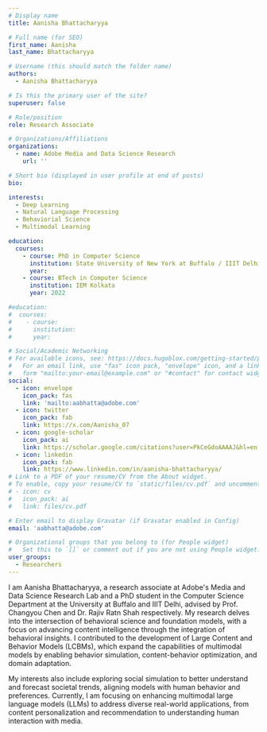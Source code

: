 ```yaml
---
# Display name
title: Aanisha Bhattacharyya

# Full name (for SEO)
first_name: Aanisha
last_name: Bhattacharyya

# Username (this should match the folder name)
authors:
  - Aanisha Bhattacharyya

# Is this the primary user of the site?
superuser: false

# Role/position
role: Research Associate

# Organizations/Affiliations
organizations:
  - name: Adobe Media and Data Science Research
    url: ''

# Short bio (displayed in user profile at end of posts)
bio:

interests:
  - Deep Learning
  - Natural Language Processing
  - Behaviorial Science
  - Multimodal Learning

education:
  courses:
    - course: PhD in Computer Science
      institution: State University of New York at Buffalo / IIIT Delhi
      year:
    - course: BTech in Computer Science
      institution: IEM Kolkata
      year: 2022

#education:
#  courses:
#    - course: 
#      institution: 
#      year: 

# Social/Academic Networking
# For available icons, see: https://docs.hugoblox.com/getting-started/page-builder/#icons
#   For an email link, use "fas" icon pack, "envelope" icon, and a link in the
#   form "mailto:your-email@example.com" or "#contact" for contact widget.
social:
  - icon: envelope
    icon_pack: fas
    link: 'mailto:aabhatta@adobe.com'
  - icon: twitter
    icon_pack: fab
    link: https://x.com/Aanisha_07
  - icon: google-scholar
    icon_pack: ai
    link: https://scholar.google.com/citations?user=PkCeGdoAAAAJ&hl=en
  - icon: linkedin
    icon_pack: fab
    link: https://www.linkedin.com/in/aanisha-bhattacharyya/
# Link to a PDF of your resume/CV from the About widget.
# To enable, copy your resume/CV to `static/files/cv.pdf` and uncomment the lines below.
# - icon: cv
#   icon_pack: ai
#   link: files/cv.pdf

# Enter email to display Gravatar (if Gravatar enabled in Config)
email: 'aabhatta@adobe.com'

# Organizational groups that you belong to (for People widget)
#   Set this to `[]` or comment out if you are not using People widget.
user_groups:
  - Researchers
---
```


I am Aanisha Bhattacharyya, a research associate at Adobe's Media and Data Science Research Lab and a PhD student in the Computer Science Department at the University at Buffalo and IIIT Delhi, advised by Prof. Changyou Chen and Dr. Rajiv Ratn Shah respectively. My research delves into the intersection of behavioral science and foundation models, with a focus on advancing content intelligence through the integration of behavioral insights. I contributed to the development of Large Content and Behavior Models (LCBMs), which expand the capabilities of multimodal models by enabling behavior simulation, content-behavior optimization, and domain adaptation.

My interests also include exploring social simulation to better understand and forecast societal trends, aligning models with human behavior and preferences. Currently, I am focusing on enhancing multimodal large language models (LLMs) to address diverse real-world applications, from content personalization and recommendation to understanding human interaction with media. 
